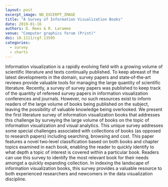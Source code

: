 ```yaml
---
layout: post
excerpt_image: NO_EXCERPT_IMAGE
title: "A Survey of Information Visualization Books"
date: 2019-01-16
authors: D. Rees & R. Laramee
venue: "Computer graphics forum (Print)"
doi: 10.1111/cgf.13595
categories:
  - survey
  - charts
---
```

Information visualization is a rapidly evolving field with a growing volume of scientific literature and texts continually published. To keep abreast of the latest developments in the domain, survey papers and state‐of‐the‐art reviews provide valuable tools for managing the large quantity of scientific literature. Recently, a survey of survey papers was published to keep track of the quantity of refereed survey papers in information visualization conferences and journals. However, no such resources exist to inform readers of the large volume of books being published on the subject, leaving the possibility of valuable knowledge being overlooked. We present the first literature survey of information visualization books that addresses this challenge by surveying the large volume of books on the topic of information visualization and visual analytics. This unique survey addresses some special challenges associated with collections of books (as opposed to research papers) including searching, browsing and cost. This paper features a novel two‐level classification based on both books and chapter topics examined in each book, enabling the reader to quickly identify to what depth a topic of interest is covered within a particular book. Readers can use this survey to identify the most relevant book for their needs amongst a quickly expanding collection. In indexing the landscape of information visualization books, this survey provides a valuable resource to both experienced researchers and newcomers in the data visualization discipline.
